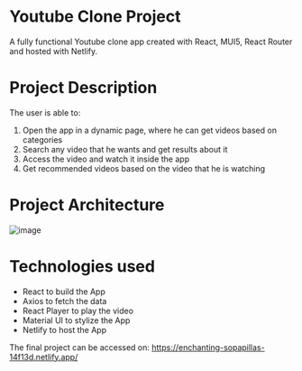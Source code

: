 # Youtube Clone Project
A fully functional Youtube clone app created with React, MUI5, React Router and hosted with Netlify. 

# Project Description
The user is able to:
1. Open the app in a dynamic page, where he can get videos based on categories
2. Search any video that he wants and get results about it
3. Access the video and watch it inside the app
4. Get recommended videos based on the video that he is watching 

# Project Architecture
![image](https://user-images.githubusercontent.com/106772576/204560219-cedf9a39-383a-4d8f-8bd2-91e4e2c78bc0.png)

# Technologies used
* React to build the App
* Axios to fetch the data
* React Player to play the video
* Material UI to stylize the App
* Netlify to host the App

The final project can be accessed on:
https://enchanting-sopapillas-14f13d.netlify.app/

